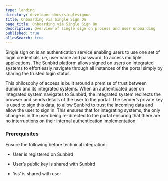 ```yaml
---
type: landing
directory: developer-docs/singlesignon
title: Onboarding via Single Sign On
page_title: Onboarding via Single Sign On
description: Overview of single sign on process and user onboarding
published: true
allowSearch: true
---
```


Single sign on is an authentication service enabling users to use one set of login credentials, i.e, user name and password, to access multiple applications. The Sunbird platform allows signed on users on integrated systems to effortlessly navigate through all instances of the portal simply by sharing the trusted login status. 

This philosophy of access is built around a premise of trust between Sunbird and its integrated systems. When an authenticated user on integrated system navigates to Sunbird, the integrated system redirects the browser and sends details of the user to the portal. The sender’s private key is used to sign this data, to allow Sunbird to trust the incoming data and allow the user to sign in. This ensures that for integrating systems, the only change is in the user being re-directed to the portal ensuring that there are no interruptions on their internal authentication implementation.


### Prerequisites 

Ensure the following before technical integration:

* User is registered on Sunbird

* User’s public key is shared with Sunbird

* ‘iss’ is shared with user
